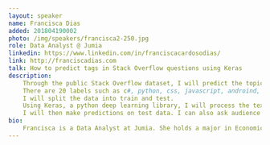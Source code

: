 ```yaml
---
layout: speaker
name: Francisca Dias
added: 201804190002
photo: /img/speakers/francisca2-250.jpg
role: Data Analyst @ Jumia
linkedin: https://www.linkedin.com/in/franciscacardosodias/
link: http://franciscadias.com
talk: How to predict tags in Stack Overflow questions using Keras
description:
    Through the public Stack Overflow dataset, I will predict the topic/label for each given Stack Overflow question.
    There are 20 labels such as c#, python, css, javascript, androind, iphone, ios, etc, and there are 40.000 questions. 
    I will split the data into train and test.
    Using Keras, a python deep learning library, I will process the text from both questions and labels. Once the text has been converted to a format Keras can read, I will apply the model.
    I will then make predictions on test data. I can also ask audience to come up with new questions and ask the model what it predicts.
bio:
    Francisca is a Data Analyst at Jumia. She holds a major in Economics and a Masters in Finance. She loves automating routine tasks and perceive trends based on data. From all programming languages, Python is her favorite.
---
```


